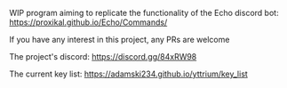 WIP program aiming to replicate the functionality of the Echo discord bot: https://proxikal.github.io/Echo/Commands/

If you have any interest in this project, any PRs are welcome

The project's discord: https://discord.gg/84xRW98

The current key list: https://adamski234.github.io/yttrium/key_list